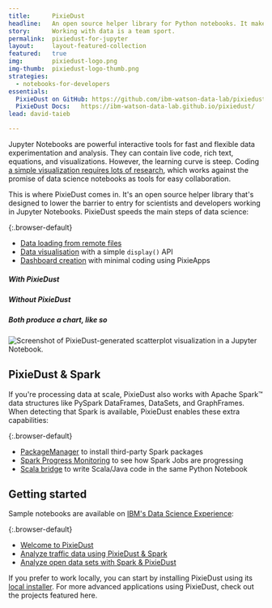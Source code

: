 ```yaml
---
title:      PixieDust
headline:   An open source helper library for Python notebooks. It makes working with data simpler.
story:      Working with data is a team sport.
permalink:  pixiedust-for-jupyter
layout:     layout-featured-collection
featured:   true
img:        pixiedust-logo.png
img-thumb:  pixiedust-logo-thumb.png
strategies: 
  - notebooks-for-developers
essentials:
  PixieDust on GitHub: https://github.com/ibm-watson-data-lab/pixiedust
  PixieDust Docs:   https://ibm-watson-data-lab.github.io/pixiedust/
lead: david-taieb

---
```


Jupyter Notebooks are powerful interactive tools for fast and flexible data experimentation and analysis. They can contain live code, rich text, equations, and visualizations. However, the learning curve is steep. Coding [a simple visualization requires lots of research](https://medium.com/ibm-watson-data-lab/i-am-not-a-data-scientist-efe7ca6ceba2), which works against the promise of data science notebooks as tools for easy collaboration.

This is where PixieDust comes in. It's an open source helper library that's designed to lower the barrier to entry for scientists and developers working in Jupyter Notebooks. PixieDust speeds the main steps of data science:

{:.browser-default}
- [Data loading from remote files](https://ibm-watson-data-lab.github.io/pixiedust/loaddata.html)
- [Data visualisation](https://ibm-watson-data-lab.github.io/pixiedust/displayapi.html) with a simple `display()` API
- [Dashboard creation](https://ibm-watson-data-lab.github.io/pixiedust/pixieapps.html) with minimal coding using PixieApps

<h5>With PixieDust</h5>

<script src="https://gist.github.com/mikebroberg/681d5108d81711553bc22545da741d23.js"></script>

<h5>Without PixieDust</h5>

<script src="https://gist.github.com/mikebroberg/1184290fac0701cdfaa7799344a05c99.js"></script>

<h5>Both produce a chart, like so</h5>

![Screenshot of PixieDust-generated scatterplot visualization in a Jupyter Notebook.](https://cdn-images-1.medium.com/max/800/0*SBXdARGdvsqHvhEe.)

## PixieDust &amp; Spark

If you're processing data at scale, PixieDust also works with Apache Spark&trade; data structures like PySpark DataFrames, DataSets, and GraphFrames. When detecting that Spark is available, PixieDust enables these extra capabilities:

{:.browser-default}
- [PackageManager](https://ibm-watson-data-lab.github.io/pixiedust/packagemanager.html) to install third-party Spark packages
- [Spark Progress Monitoring](https://ibm-watson-data-lab.github.io/pixiedust/sparkmonitor.html) to see how Spark Jobs are progressing
- [Scala bridge](https://ibm-watson-data-lab.github.io/pixiedust/scalabridge.html) to write Scala/Java code in the same Python Notebook

## Getting started  

Sample notebooks are available on [IBM's Data Science Experience](https://datascience.ibm.com/):

{:.browser-default}
- [Welcome to PixieDust](https://apsportal.ibm.com/exchange/public/entry/view/5b000ed5abda694232eb5be84c3dd7c1)
- [Analyze traffic data using PixieDust & Spark](https://apsportal.ibm.com/exchange/public/entry/view/79a80738cf6815e6807dba5c2c614a04)
- [Analyze open data sets with Spark & PixieDust](https://apsportal.ibm.com/exchange/public/entry/view/d32974a6cab2d0b11cd660233868fc33)

If you prefer to work locally, you can start by installing PixieDust using its [local installer](https://ibm-watson-data-lab.github.io/pixiedust/install.html#). For more advanced applications using PixieDust, check out the projects featured here.
